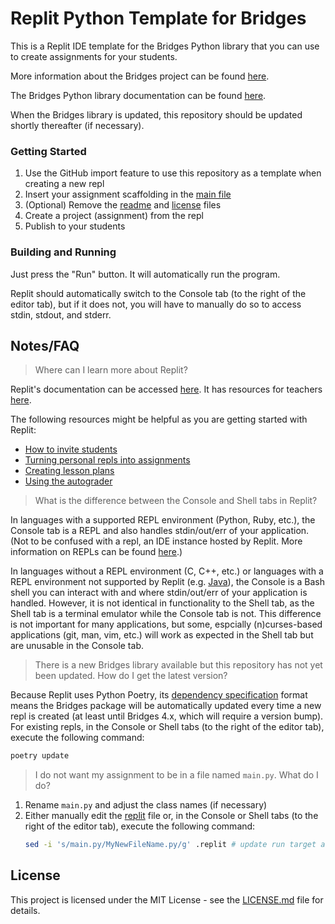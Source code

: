 # Replit Python Template for Bridges

This is a Replit IDE template for the Bridges Python library that you can use to create assignments for your students.

More information about the Bridges project can be found [here](http://bridgesuncc.github.io/index.html).

The Bridges Python library documentation can be found [here](http://bridgesuncc.github.io/doc/python-api/current/html/index.html).

When the Bridges library is updated, this repository should be updated shortly thereafter (if necessary).

### Getting Started

1. Use the GitHub import feature to use this repository as a template when creating a new repl
2. Insert your assignment scaffolding in the [main file](main.py)
3. (Optional) Remove the [readme](README.md) and [license](LICENSE.md) files
4. Create a project (assignment) from the repl
5. Publish to your students

### Building and Running

Just press the "Run" button. It will automatically run the program.

Replit should automatically switch to the Console tab (to the right of the editor tab), but if it does not, you will have to manually do so to access stdin, stdout, and stderr.

## Notes/FAQ

> Where can I learn more about Replit?

Replit's documentation can be accessed [here](https://docs.replit.com/).
It has resources for teachers [here](https://docs.replit.com/teams-edu/intro-teams-education).

The following resources might be helpful as you are getting started with Replit:

* [How to invite students](https://docs.replit.com/teams-edu/inviting-teachers-students#invite-team-members-students)
* [Turning personal repls into assignments](https://docs.replit.com/teams-edu/repls-to-team-projects)
* [Creating lesson plans](https://docs.replit.com/teams-edu/lesson-authoring)
* [Using the autograder](https://docs.replit.com/teams-edu/testing-assessments-autograding)

> What is the difference between the Console and Shell tabs in Replit?

In languages with a supported REPL environment (Python, Ruby, etc.), the Console tab is a REPL and also handles stdin/out/err of your application.
(Not to be confused with a repl, an IDE instance hosted by Replit.
More information on REPLs can be found [here](https://en.wikipedia.org/wiki/Read%E2%80%93eval%E2%80%93print_loop).)

In languages without a REPL environment (C, C++, etc.) or languages with a REPL environment not supported by Replit (e.g. [Java](https://docs.oracle.com/javase/9/jshell/introduction-jshell.htm)), the Console is a Bash shell you can interact with and where stdin/out/err of your application is handled.
However, it is not identical in functionality to the Shell tab, as the Shell tab is a terminal emulator while the Console tab is not.
This difference is not important for many applications, but some, espcially (n)curses-based applications (git, man, vim, etc.) will work as expected in the Shell tab but are unusable in the Console tab.

> There is a new Bridges library available but this repository has not yet been updated. How do I get the latest version?

Because Replit uses Python Poetry, its [dependency specification](https://python-poetry.org/docs/dependency-specification/#caret-requirements) format means the Bridges package will be automatically updated every time a new repl is created (at least until Bridges 4.x, which will require a version bump).
For existing repls, in the Console or Shell tabs (to the right of the editor tab), execute the following command:

```sh
poetry update
```

> I do not want my assignment to be in a file named `main.py`. What do I do?

1. Rename `main.py` and adjust the class names (if necessary)
2. Either manually edit the [replit](.replit) file or, in the Console or Shell tabs (to the right of the editor tab), execute the following command:
   ```sh
   sed -i 's/main.py/MyNewFileName.py/g' .replit # update run target and default file for Replit to open on startup
   ```

## License

This project is licensed under the MIT License - see the [LICENSE.md](LICENSE.md) file for details.

